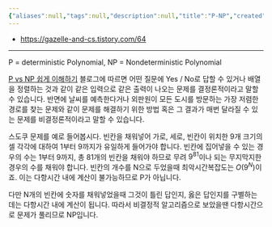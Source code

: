 ```yaml
---
{"aliases":null,"tags":null,"description":null,"title":"P-NP","created":"2024-02-07T16:27:43","updated":"2024-02-07T20:35:40","dg-publish":true,"permalink":"/docs/P-NP/","dgPassFrontmatter":true}
---
```


- <https://gazelle-and-cs.tistory.com/64>
---

P = deterministic Polynomial, NP = Nondeterministic Polynomial

[P vs NP 쉽게 이해하기](https://gazelle-and-cs.tistory.com/64) 블로그에 따르면 어떤 질문에 Yes / No로 답할 수 있거나 배열을 정렬하는 것과 같이 같은 입력으로 같은 출력이 나오는 문제를 결정론적이라고 말할 수 있습니다. 반면에 날씨를 예측한다거나 외판원이 모든 도시를 방문하는 가장 저렴한 경로를 찾는 문제와 같이 문제를 해결하기 위한 방법 혹은 그 결과가 매번 달라질 수 있는 문제를 비결정론적이라고 말할 수 있습니다.

스도쿠 문제를 예로 들어봅시다. 빈칸을 채워넣어 가로, 세로, 빈칸이 위치한 9개 크기의 셀 각각에 대하여 1부터 9까지가 유일하게 들어가야 합니다. 빈칸에 집어넣을 수 있는 경우의 수는 1부터 9까지, 총 81개의 빈칸을 채워야 하므로 무려 $9^{81}$이나 되는 무지막지한 경우의 수를 채워야 합니다. 빈칸의 개수를 N으로 두었을때 최악시간복잡도는 $O(9^N)$이죠. 이는 다항시간 내에 계산이 불가능하므로 P가 아닙니다.

다만 N개의 빈칸에 숫자를 채워넣었을때 그것이 틀린 답인지, 옳은 답인지를 구별하는데는 다항시간 내에 계산이 됩니다. 따라서 비결정적 알고리즘으로 보았을땐 다항시간으로 문제가 풀리므로 NP입니다.
